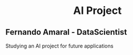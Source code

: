 <h1 align='center'> AI Project </h1>

<h2 url='https://datascientist.com.br/cursos-gratuitos-material-para-download/'> Fernando Amaral - DataScientist </h2>

<p> Studying an AI project for future applications </p>

